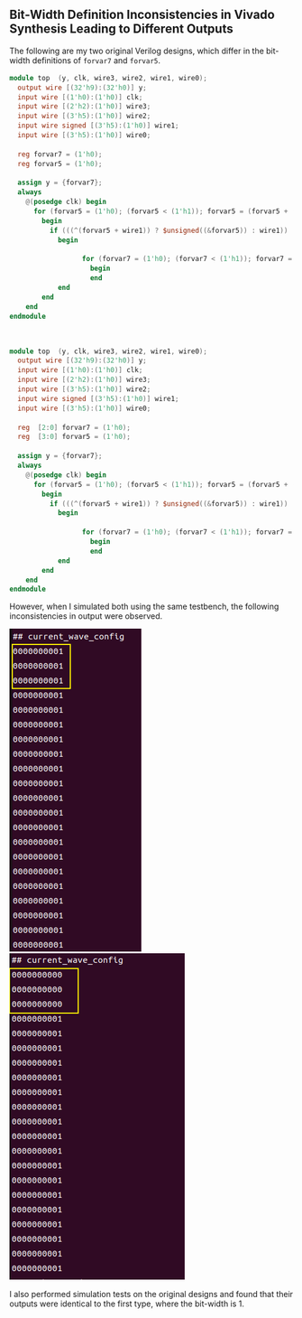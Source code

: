 ## Bit-Width Definition Inconsistencies in Vivado Synthesis Leading to Different Outputs

The following are my two original Verilog designs, which differ in the bit-width definitions of `forvar7` and `forvar5`.

```verilog
module top  (y, clk, wire3, wire2, wire1, wire0);
  output wire [(32'h9):(32'h0)] y;
  input wire [(1'h0):(1'h0)] clk;
  input wire [(2'h2):(1'h0)] wire3;
  input wire [(3'h5):(1'h0)] wire2;
  input wire signed [(3'h5):(1'h0)] wire1;
  input wire [(3'h5):(1'h0)] wire0;

  reg forvar7 = (1'h0);
  reg forvar5 = (1'h0);
  
  assign y = {forvar7};
  always
    @(posedge clk) begin
      for (forvar5 = (1'h0); (forvar5 < (1'h1)); forvar5 = (forvar5 + (1'h1)))
        begin
          if (((^(forvar5 + wire1)) ? $unsigned((&forvar5)) : wire1))
            begin

                  for (forvar7 = (1'h0); (forvar7 < (1'h1)); forvar7 = (forvar7 + (1'h1)))
                    begin
                    end
            end
        end
    end
endmodule
```

<br/>

```verilog
module top  (y, clk, wire3, wire2, wire1, wire0);
  output wire [(32'h9):(32'h0)] y;
  input wire [(1'h0):(1'h0)] clk;
  input wire [(2'h2):(1'h0)] wire3;
  input wire [(3'h5):(1'h0)] wire2;
  input wire signed [(3'h5):(1'h0)] wire1;
  input wire [(3'h5):(1'h0)] wire0;

  reg  [2:0] forvar7 = (1'h0);
  reg  [3:0] forvar5 = (1'h0);
  
  assign y = {forvar7};
  always
    @(posedge clk) begin
      for (forvar5 = (1'h0); (forvar5 < (1'h1)); forvar5 = (forvar5 + (1'h1)))
        begin
          if (((^(forvar5 + wire1)) ? $unsigned((&forvar5)) : wire1))
            begin

                  for (forvar7 = (1'h0); (forvar7 < (1'h1)); forvar7 = (forvar7 + (1'h1)))
                    begin
                    end
            end
        end
    end
endmodule
```

However, when I simulated both using the same testbench, the following inconsistencies in output were observed.

![images](./o1.png)
![images](./o2.png)

I also performed simulation tests on the original designs and found that their outputs were identical to the first type, where the bit-width is 1.

